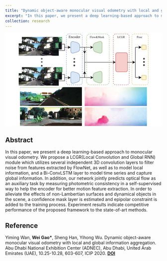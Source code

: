 ```yaml
---
title: "Dynamic object-aware monocular visual odometry with local and global information aggregation"
excerpt: "In this paper, we present a deep learning-based approach to monocular visual odometry. We propose a LCGR(Local Convolution and Global RNN) module which utilizes several independent 3D convolution layers to filter noise from features extracted by FlowNet, as well as to model local information, and a Bi-ConvLSTM layer to [**Read More**]<br/><img src='/images/research/2020 Dynamic object-aware.PNG' width='500'>"
collection: research
---
```


<div align='center'>
  <img src="/images/research/2020 Dynamic object-aware.PNG" width="500">  
</div>

## Abstract

In this paper, we present a deep learning-based approach to monocular visual odometry. We propose a LCGR(Local Convolution and Global RNN) module which utilizes several independent 3D convolution layers to filter noise from features extracted by FlowNet, as well as to model local information, and a Bi-ConvLSTM layer to model time series and capture global information. In addition, our network jointly predicts optical flow as an auxiliary task by measuring photometric consistency in a self-supervised way to help the encoder for better motion feature extraction. In order to alleviate the effects of non-Lambertian surfaces and dynamical objects in the scene, a confidence mask layer is estimated and epipolar constraint is added to the training process. Experiment results indicate competitive performance of the proposed framework to the state-of-art methods.

## Reference

Yiming Wan, **Wei Gao\***, Sheng Han, Yihong Wu. Dynamic object-aware monocular visual odometry with local and global information aggregation. Abu Dhabi National Exhibition Center (ADNEC), Abu Dhabi, United Arab Emirates (UAE), 10.25-10.28, 603-607, ICIP 2020. [**DOI**](https://doi.org/10.1109/ICIP40778.2020.9190930)
